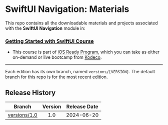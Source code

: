 # SwiftUI Navigation: Materials

This repo contains all the downloadable materials and projects associated with the **SwiftUI Navigation** module in:

### [Getting Started with SwiftUI Course](https://www.kodeco.com/ios/paths/getting-started-swiftui)

- This course is part of [iOS Ready Program](https://www.kodeco.com/ios/programs/ios-ready), which you can take as either on-demand or live bootcamp from [Kodeco](https://www.kodeco.com).

---

Each edition has its own branch, named `versions/[VERSION]`. The default branch for this repo is for the most recent edition.

## Release History

| Branch                                                                                  | Version | Release Date |
| --------------------------------------------------------------------------------------- |:-------:|:------------:|
| [versions/1.0](https://github.com/kodecocodes/m3-suin-materials/tree/versions/1.0) | 1.0     | 2024-06-20   |
